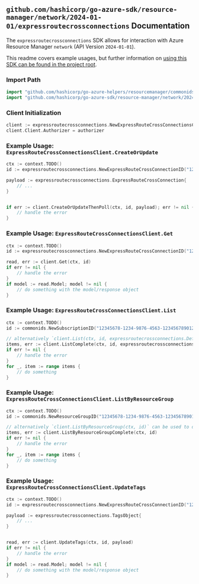 
## `github.com/hashicorp/go-azure-sdk/resource-manager/network/2024-01-01/expressroutecrossconnections` Documentation

The `expressroutecrossconnections` SDK allows for interaction with Azure Resource Manager `network` (API Version `2024-01-01`).

This readme covers example usages, but further information on [using this SDK can be found in the project root](https://github.com/hashicorp/go-azure-sdk/tree/main/docs).

### Import Path

```go
import "github.com/hashicorp/go-azure-helpers/resourcemanager/commonids"
import "github.com/hashicorp/go-azure-sdk/resource-manager/network/2024-01-01/expressroutecrossconnections"
```


### Client Initialization

```go
client := expressroutecrossconnections.NewExpressRouteCrossConnectionsClientWithBaseURI("https://management.azure.com")
client.Client.Authorizer = authorizer
```


### Example Usage: `ExpressRouteCrossConnectionsClient.CreateOrUpdate`

```go
ctx := context.TODO()
id := expressroutecrossconnections.NewExpressRouteCrossConnectionID("12345678-1234-9876-4563-123456789012", "example-resource-group", "crossConnectionName")

payload := expressroutecrossconnections.ExpressRouteCrossConnection{
	// ...
}


if err := client.CreateOrUpdateThenPoll(ctx, id, payload); err != nil {
	// handle the error
}
```


### Example Usage: `ExpressRouteCrossConnectionsClient.Get`

```go
ctx := context.TODO()
id := expressroutecrossconnections.NewExpressRouteCrossConnectionID("12345678-1234-9876-4563-123456789012", "example-resource-group", "crossConnectionName")

read, err := client.Get(ctx, id)
if err != nil {
	// handle the error
}
if model := read.Model; model != nil {
	// do something with the model/response object
}
```


### Example Usage: `ExpressRouteCrossConnectionsClient.List`

```go
ctx := context.TODO()
id := commonids.NewSubscriptionID("12345678-1234-9876-4563-123456789012")

// alternatively `client.List(ctx, id, expressroutecrossconnections.DefaultListOperationOptions())` can be used to do batched pagination
items, err := client.ListComplete(ctx, id, expressroutecrossconnections.DefaultListOperationOptions())
if err != nil {
	// handle the error
}
for _, item := range items {
	// do something
}
```


### Example Usage: `ExpressRouteCrossConnectionsClient.ListByResourceGroup`

```go
ctx := context.TODO()
id := commonids.NewResourceGroupID("12345678-1234-9876-4563-123456789012", "example-resource-group")

// alternatively `client.ListByResourceGroup(ctx, id)` can be used to do batched pagination
items, err := client.ListByResourceGroupComplete(ctx, id)
if err != nil {
	// handle the error
}
for _, item := range items {
	// do something
}
```


### Example Usage: `ExpressRouteCrossConnectionsClient.UpdateTags`

```go
ctx := context.TODO()
id := expressroutecrossconnections.NewExpressRouteCrossConnectionID("12345678-1234-9876-4563-123456789012", "example-resource-group", "crossConnectionName")

payload := expressroutecrossconnections.TagsObject{
	// ...
}


read, err := client.UpdateTags(ctx, id, payload)
if err != nil {
	// handle the error
}
if model := read.Model; model != nil {
	// do something with the model/response object
}
```
